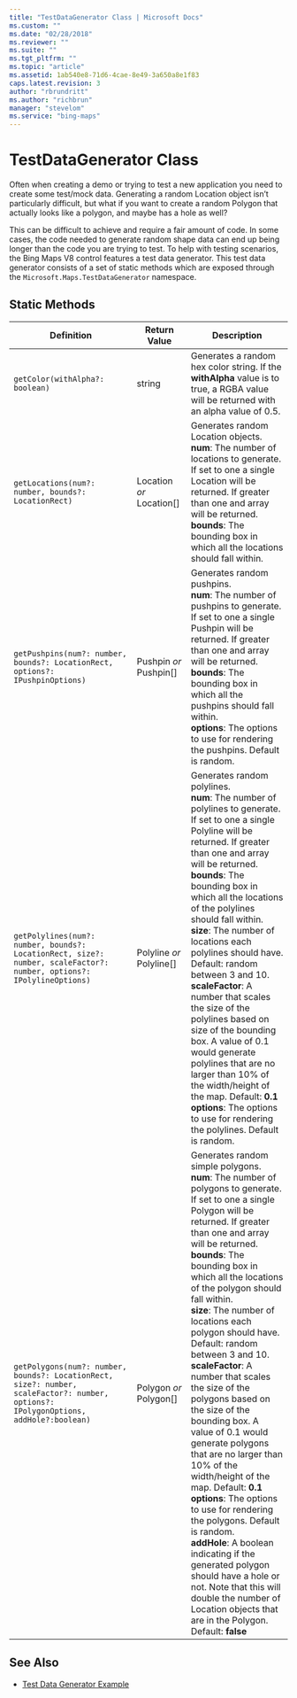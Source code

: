 ```yaml
---
title: "TestDataGenerator Class | Microsoft Docs"
ms.custom: ""
ms.date: "02/28/2018"
ms.reviewer: ""
ms.suite: ""
ms.tgt_pltfrm: ""
ms.topic: "article"
ms.assetid: 1ab540e8-71d6-4cae-8e49-3a650a8e1f83
caps.latest.revision: 3
author: "rbrundritt"
ms.author: "richbrun"
manager: "stevelom"
ms.service: "bing-maps"
---
```

# TestDataGenerator Class
Often when creating a demo or trying to test a new application you need to create some test/mock data.  Generating a random Location object isn’t particularly difficult, but what if you want to create a random Polygon that actually looks like a polygon, and maybe has a hole as well? 

This can be difficult to achieve and require a fair amount of code. In some cases, the code needed to generate random shape data can end up being longer than the code you are trying to test. To help with testing scenarios, the Bing Maps V8 control features a test data generator. This test data generator consists of a set of static methods which are exposed through the `Microsoft.Maps.TestDataGenerator` namespace.

## Static Methods

Definition                                                                      | Return Value                 | Description
------------------------------------------------------------------------------- | ---------------------------- | -----------------------------------
`getColor(withAlpha?: boolean)`                                                   | string                       | Generates a random hex color string. If the **withAlpha** value is to true, a RGBA value will be returned with an alpha value of 0.5.
`getLocations(num?: number, bounds?: LocationRect)`                               | Location _or_ Location[]     | Generates random Location objects.<br/>**num**: The number of locations to generate. If set to one a single Location will be returned. If greater than one and array will be returned.<br/>**bounds**: The bounding box in which all the locations should fall within.
`getPushpins(num?: number, bounds?: LocationRect, options?: IPushpinOptions)`     | Pushpin _or_ Pushpin[]       | Generates random pushpins.<br/>**num**: The number of pushpins to generate. If set to one a single Pushpin will be returned. If greater than one and array will be returned.<br/>**bounds**: The bounding box in which all the pushpins should fall within.<br/>**options**: The options to use for rendering the pushpins. Default is random.
`getPolylines(num?: number, bounds?: LocationRect, size?: number, scaleFactor?: number, options?: IPolylineOptions)`            | Polyline _or_ Polyline[]   | Generates random polylines.<br/>**num**: The number of polylines to generate. If set to one a single Polyline will be returned. If greater than one and array will be returned.<br/>**bounds**: The bounding box in which all the locations of the polylines should fall within.<br/>**size**: The number of locations each polylines should have. Default: random between 3 and 10.<br/>**scaleFactor**: A number that scales the size of the polylines based on size of the bounding box. A value of 0.1 would generate polylines that are no larger than 10% of the width/height of the map. Default: **0.1**<br/>**options**: The options to use for rendering the polylines. Default is random.
`getPolygons(num?: number, bounds?: LocationRect, size?: number, scaleFactor?: number, options?: IPolygonOptions, addHole?:boolean)` | Polygon _or_ Polygon[]  | Generates random simple polygons.<br/>**num**: The number of polygons to generate. If set to one a single Polygon will be returned. If greater than one and array will be returned.<br/>**bounds**: The bounding box in which all the locations of the polygon should fall within.<br/>**size**: The number of locations each polygon should have. Default: random between 3 and 10.<br/>**scaleFactor**: A number that scales the size of the polygons based on the size of the bounding box. A value of 0.1 would generate polygons that are no larger than 10% of the width/height of the map. Default: **0.1**<br/>**options**: The options to use for rendering the polygons. Default is random.<br/>**addHole**: A boolean indicating if the generated polygon should have a hole or not. Note that this will double the number of Location objects that are in the Polygon. Default: **false**

## See Also

* [Test Data Generator Example](../v8-web-control/test-data-generator-example.md) 